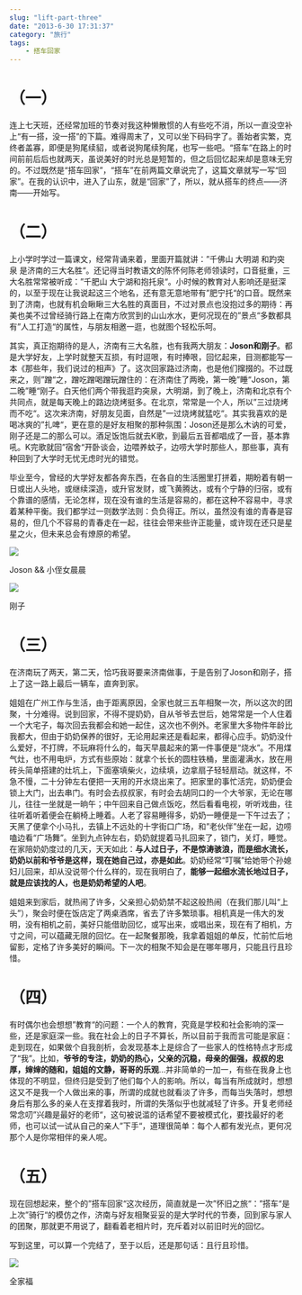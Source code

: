 ```yaml
---
slug: "lift-part-three"
date: "2013-6-30 17:31:37"
category: "旅行"
tags:
    - 搭车回家
---
```

[](#（一） "（一）")（一）
=================

连上七天班，还经常加班的节奏对我这种懒散惯的人有些吃不消，所以一直没空补上“有一搭，没一搭”的下篇。难得周末了，又可以坐下码码字了。善始者实繁，克终者盖寡，即便是狗尾续貂，或者说狗尾续狗尾，也写一些吧。“搭车”在路上的时间前前后后也就两天，虽说美好的时光总是短暂的，但之后回忆起来却是意味无穷的。不过既然是“搭车回家”，“搭车”在前两篇文章说完了，这篇文章就写一写“回家”。在我的认识中，进入了山东，就是“回家”了，所以，就从搭车的终点——济南——开始写。

[](#（二） "（二）")（二）
=================

上小学时学过一篇课文，经常背诵来着，里面开篇就讲：”千佛山 大明湖 和趵突泉 是济南的三大名胜“。还记得当时教语文的陈怀何陈老师领读时，口音挺重，三大名胜常常被听成：”千肥山 大宁湖和抱托泉“。小时候的教育对人影响还是挺深的，以至于现在让我说起这三个地名，还有意无意地带有”肥宁托“的口音。既然来到了济南，也就有机会瞅瞅三大名胜的真面目，不过对景点也没抱过多的期待：再美也美不过曾经骑行路上在南方欣赏到的山山水水，更何况现在的”景点“多数都具有”人工打造“的属性，与朋友相邀一逛，也就图个轻松乐呵。

其实，真正抱期待的是人，济南有三大名胜，也有我两大朋友：**Joson和刚子**。都是大学好友，上学时就整天互损，有时逗哏，有时捧哏，回忆起来，目测都能写一本《那些年，我们说过的相声》了。这次回家路过济南，也是他们撺掇的。不过既来之，则”蹭“之，蹭吃蹭喝蹭玩蹭住的：在济南住了两晚，第一晚”睡“Joson，第二晚”睡“刚子。白天他们两个带我逛趵突泉，大明湖，到了晚上，济南和北京有个共同点，就是每天晚上的路边烧烤挺多。在北京，常常是一个人，所以”三过烧烤而不吃“。这次来济南，好朋友见面，自然是”一过烧烤就猛吃“。其实我喜欢的是喝冰爽的”扎啤“，更在意的是好友相聚的那种氛围：Joson还是那么木讷的可爱，刚子还是二的那么可以。酒足饭饱后就去K歌，到最后五音都唱成了一音，基本靠吼。K完歌就回”宿舍“开卧谈会，边喂养蚊子，边唠大学时那些人，那些事，真有种回到了大学时无忧无虑时光的错觉。

毕业至今，曾经的大学好友都各奔东西，在各自的生活圈里打拼着，期盼着有朝一日或出人头地，或继续深造，或升官发财，或飞黄腾达，或有个宁静的归宿，或有个靠谱的感情，无论怎样，现在没有谁的生活是容易的，都在这种不容易中，寻求着某种平衡。我们都学过一则数学法则：负负得正。所以，虽然没有谁的青春是容易的，但几个不容易的青春走在一起，往往会带来些许正能量，或许现在还只是星星之火，但未来总会有燎原的希望。

![](http://7xo6wq.com1.z0.glb.clouddn.com/static/images/lift_3_1.jpg)

Joson && 小侄女晨晨

![](http://7xo6wq.com1.z0.glb.clouddn.com/static/images/lift_3_2.jpg)

刚子

[](#（三） "（三）")（三）
=================

在济南玩了两天，第二天，恰巧我哥要来济南做事，于是告别了Joson和刚子，搭上了这一路上最后一辆车，直奔到家。

姐姐在广州工作与生活，由于距离原因，全家也就三五年相聚一次，所以这次的团聚，十分难得。说到回家，不得不提奶奶，自从爷爷去世后，她常常是一个人住着一个大宅子，每次回去我都会和她一起住，这次也不例外。老家里大多物件年龄比我都大，但由于奶奶保养的很好，无论用起来还是看起来，都得心应手。奶奶没什么爱好，不打牌，不玩麻将什么的，每天早晨起来的第一件事便是“烧水”。不用煤气灶，也不用电炉，方式有些原始：就拿个长长的圆柱铁桶，里面灌满水，放在用砖头简单搭建的灶坑上，下面塞填柴火，边续填，边拿扇子轻轻扇动。就这样，不急不慢，二十分钟左右便把一天用的开水烧出来了。把家里的事忙活完，奶奶便会锁上大门，出去串门。有时会去叔叔家，有时会去胡同口的一个大爷家，无论在哪儿，往往一坐就是一晌午；中午回来自己做点饭吃，然后看看电视，听听戏曲，往往听着听着便会在躺椅上睡着。人老了容易睡得多，奶奶一睡便是一下午过去了；天黑了便拿个小马扎，去镇上不远处的十字街口广场，和”老伙伴”坐在一起，边唠嗑边看“广场舞”。坐到九点钟左右，奶奶就提着马扎回来了，锁门，关灯，睡觉。在家陪奶奶度过的几天，天天如此：**与人过日子，不是惊涛骇浪，而是细水流长，奶奶以前和爷爷是这样，现在她自己过，亦是如此**。奶奶经常“叮嘱”给她带个孙媳妇儿回来，却从没说带个什么样的，现在我明白了，**能够一起细水流长地过日子，就是应该找的人，也是奶奶希望的人吧**。

姐姐来到家后，就热闹了许多，父亲担心奶奶禁不起这般热闹（在我们那儿叫“上头”），聚会时便在饭店定了两桌酒席，省去了许多繁琐事。相机真是一伟大的发明，没有相机之前，美好只能借助回忆，或写出来，或唱出来，现在有了相机，方寸之间，可以蕴藏无限的回忆。在一起聚餐那晚，我拿着姐姐的单反，忙前忙后地留影，定格了许多美好的瞬间。下一次的相聚不知会是在哪年哪月，只能且行且珍惜。

[](#（四） "（四）")（四）
=================

有时偶尔也会想想”教育“的问题：一个人的教育，究竟是学校和社会影响的深一些，还是家庭深一些。我在社会上的日子不算长，所以目前于我而言可能是家庭：走到现在，如果做个自我剖析，会发现基本上是综合了一些家人的性格特点才形成了“我”。比如，**爷爷的专注，奶奶的热心，父亲的沉稳，母亲的倔强，叔叔的忠厚，婶婶的随和，姐姐的文静，哥哥的乐观**…并非简单的一加一，有些在我身上也体现的不明显，但终归是受到了他们每个人的影响。所以，每当有所成就时，想想这又不是我一个人做出来的事，所谓的成就也就看淡了许多，而每当失落时，想想身后有那么多的亲人在支撑着我时，所谓的失落似乎也就减轻了许多。开复老师经常念叨”兴趣是最好的老师“，这句被说滥的话希望不要被模式化，要找最好的老师，也可以试一试从自己的亲人”下手“，道理很简单：每个人都有发光点，更何况那个人是你常相伴的亲人呢。

[](#（五） "（五）")（五）
=================

现在回想起来，整个的”搭车回家“这次经历，简直就是一次”怀旧之旅“：”搭车“是上次”骑行“的模仿之作，济南与好友相聚妥妥的是大学时代的节奏，回到家与家人的团聚，那就更不用说了，翻看着老相片时，充斥着对以前旧时光的回忆。

写到这里，可以算一个完结了，至于以后，还是那句话：且行且珍惜。

![](http://7xo6wq.com1.z0.glb.clouddn.com/static/images/lift_3_3.jpg)

全家福